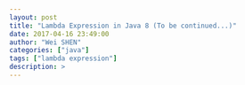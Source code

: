 ```yaml
---
layout: post
title: "Lambda Expression in Java 8 (To be continued...)"
date: 2017-04-16 23:49:00
author: "Wei SHEN"
categories: ["java"]
tags: ["lambda expression"]
description: >
---
```

